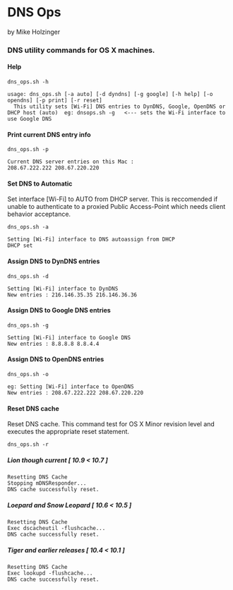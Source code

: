 # DNS Ops 
by Mike Holzinger

### DNS utility commands for OS X machines.


#### Help
`
dns_ops.sh -h
`

```
usage: dns_ops.sh [-a auto] [-d dyndns] [-g google] [-h help] [-o opendns] [-p print] [-r reset]
  This utility sets [Wi-Fi] DNS entries to DynDNS, Google, OpenDNS or DHCP host (auto)  eg: dnsops.sh -g   <--- sets the Wi-Fi interface to use Google DNS
```

#### Print current DNS entry info
`
dns_ops.sh -p
`

```
Current DNS server entries on this Mac :
208.67.222.222 208.67.220.220
```

#### Set DNS to Automatic

Set interface [Wi-Fi] to AUTO from DHCP server. This is reccomended if unable to authenticate to a proxied Public Access-Point which needs client behavior acceptance.

`
dns_ops.sh -a
`

```
Setting [Wi-Fi] interface to DNS autoassign from DHCP
DHCP set
```
#### Assign DNS to DynDNS entries
`
dns_ops.sh -d
`

```
Setting [Wi-Fi] interface to DynDNS
New entries : 216.146.35.35 216.146.36.36
```

#### Assign DNS to Google DNS entries
`
dns_ops.sh -g
`

```
Setting [Wi-Fi] interface to Google DNS
New entries : 8.8.8.8 8.8.4.4
```

#### Assign DNS to OpenDNS entries

`
dns_ops.sh -o
`

```
eg: Setting [Wi-Fi] interface to OpenDNS
New entries : 208.67.222.222 208.67.220.220
```

#### Reset DNS cache

Reset DNS cache. This command test for OS X Minor revision level and executes the appropriate reset statement.

`
dns_ops.sh -r
`

##### Lion though current [ 10.9 < 10.7 ]
```
Resetting DNS Cache
Stopping mDNSResponder...
DNS cache successfully reset.
```
##### Loepard and Snow Leopard [ 10.6 < 10.5 ]
```
Resetting DNS Cache
Exec dscacheutil -flushcache...
DNS cache successfully reset.
```
##### Tiger and earlier releases [ 10.4 < 10.1 ]
```
Resetting DNS Cache
Exec lookupd -flushcache...
DNS cache successfully reset.
```
